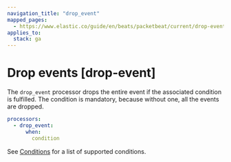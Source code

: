```yaml
---
navigation_title: "drop_event"
mapped_pages:
  - https://www.elastic.co/guide/en/beats/packetbeat/current/drop-event.html
applies_to:
  stack: ga
---
```


# Drop events [drop-event]


The `drop_event` processor drops the entire event if the associated condition is fulfilled. The condition is mandatory, because without one, all the events are dropped.

```yaml
processors:
  - drop_event:
      when:
        condition
```

See [Conditions](/reference/packetbeat/defining-processors.md#conditions) for a list of supported conditions.

